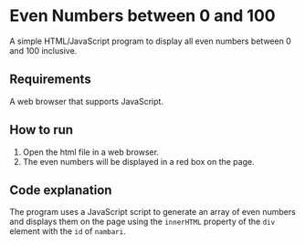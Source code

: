 # Even Numbers between 0 and 100

A simple HTML/JavaScript program to display all even numbers between 0 and 100 inclusive. 

## Requirements
A web browser that supports JavaScript.

## How to run
1. Open the html file in a web browser.
2. The even numbers will be displayed in a red box on the page.

## Code explanation
The program uses a JavaScript script to generate an array of even numbers and displays them on the page using the `innerHTML` property of the `div` element with the `id` of `nambari`. 

